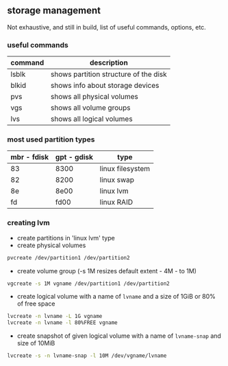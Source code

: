## storage management
Not exhaustive, and still in build, list of useful commands, options, etc.


### useful commands

| **command** | **description** |
|-------------|-----------------|
| lsblk | shows partition structure of the disk |
| blkid | shows info about storage devices |
| pvs | shows all physical volumes |
| vgs | shows all volume groups |
| lvs | shows all logical volumes |



### most used partition types

| **mbr - fdisk** | **gpt - gdisk** | **type** |
|-----------|-----------|----------|
| 83 | 8300 | linux filesystem |
| 82 | 8200 | linux swap |
| 8e | 8e00 | linux lvm |
| fd | fd00 | linux RAID |


### creating lvm

- create partitions in 'linux lvm' type
- create physical volumes
```sh
pvcreate /dev/partition1 /dev/partition2
```
- create volume group (-s 1M resizes default extent - 4M - to 1M)
```sh
vgcreate -s 1M vgname /dev/partition1 /dev/partition2
```
- create logical volume with a name of `lvname` and a size of 1GiB or 80% of free space
```sh
lvcreate -n lvname -L 1G vgname
lvcreate -n lvname -l 80%FREE vgname
```
- create snapshot of given logical volume with a name of `lvname-snap` and size of 10MiB
```sh
lvcreate -s -n lvname-snap -l 10M /dev/vgname/lvname
```



